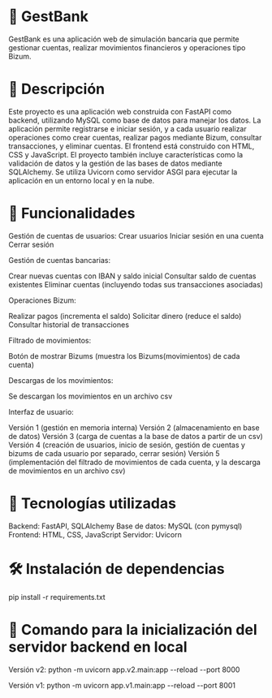 # 🏦 GestBank
GestBank es una aplicación web de simulación bancaria que permite gestionar cuentas, realizar movimientos financieros y operaciones tipo Bizum.

# 📄 Descripción
Este proyecto es una aplicación web construida con FastAPI como backend, utilizando MySQL como base de datos para manejar los datos. La aplicación permite registrarse e iniciar sesión, y a cada usuario realizar operaciones como crear cuentas, realizar pagos mediante Bizum, consultar transacciones, y eliminar cuentas. El frontend está construido con HTML, CSS y JavaScript.
El proyecto también incluye características como la validación de datos y la gestión de las bases de datos mediante SQLAlchemy. Se utiliza Uvicorn como servidor ASGI para ejecutar la aplicación en un entorno local y en la nube.

# 🧩 Funcionalidades

Gestión de cuentas de usuarios:
Crear usuarios
Iniciar sesión en una cuenta
Cerrar sesión

Gestión de cuentas bancarias:

Crear nuevas cuentas con IBAN y saldo inicial
Consultar saldo de cuentas existentes
Eliminar cuentas (incluyendo todas sus transacciones asociadas)


Operaciones Bizum:

Realizar pagos (incrementa el saldo)
Solicitar dinero (reduce el saldo)
Consultar historial de transacciones


Filtrado de movimientos:

Botón de mostrar Bizums (muestra los Bizums(movimientos) de cada cuenta)


Descargas de los movimientos:

Se descargan los movimientos en un archivo csv


Interfaz de usuario:

Versión 1 (gestión en memoria interna)
Versión 2 (almacenamiento en base de datos)
Versión 3 (carga de cuentas a la base de datos a partir de un csv)
Versión 4 (creación de usuarios, inicio de sesión, gestión de cuentas y bizums de cada usuario por separado, cerrar sesión)
Versión 5 (implementación del filtrado de movimientos de cada cuenta, y la descarga de movimientos en un archivo csv)

# 🧰 Tecnologías utilizadas

Backend: FastAPI, SQLAlchemy
Base de datos: MySQL (con pymysql)
Frontend: HTML, CSS, JavaScript
Servidor: Uvicorn

# 🛠️ Instalación de dependencias
pip install -r requirements.txt

# 🚀 Comando para la inicialización del servidor backend en local
Versión v2:
python -m uvicorn app.v2.main:app --reload --port 8000

Versión v1:
python -m uvicorn app.v1.main:app --reload --port 8001
